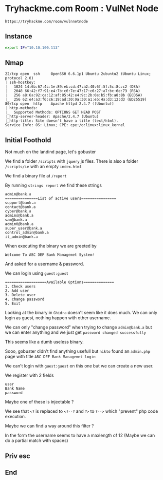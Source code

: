 # Tryhackme.com Room : VulNet Node

`https://tryhackme.com/room/vulnnetnode`

## Instance

```bash
export IP="10.10.100.113"
```

## Nmap

```
22/tcp open  ssh     OpenSSH 6.6.1p1 Ubuntu 2ubuntu2 (Ubuntu Linux; protocol 2.0)
| ssh-hostkey:
|   1024 14:6b:67:4c:1e:89:eb:cd:47:a2:40:6f:5f:5c:8c:c2 (DSA)
|   2048 66:42:f7:91:e4:7b:c6:7e:47:17:c6:27:a7:bc:6e:73 (RSA)
|   256 a8:6a:92:ca:12:af:85:42:e4:9c:2b:0e:b5:fb:a8:8b (ECDSA)
|_  256 62:e4:a3:f6:c6:19:ad:30:0a:30:a1:eb:4a:d3:12:d3 (ED25519)
80/tcp open  http    Apache httpd 2.4.7 ((Ubuntu))
| http-methods:
|_  Supported Methods: OPTIONS GET HEAD POST
|_http-server-header: Apache/2.4.7 (Ubuntu)
|_http-title: Site doesn't have a title (text/html).
Service Info: OS: Linux; CPE: cpe:/o:linux:linux_kernel
```

## Initial Foothold

Not much on the landind page, let's gobuster



We find a folder `/scripts` with `jquery` js files. There is also a folder `/scripts/ie` with an empty `index.html` 



We find a binary file at `/report` 

By running `strings report` we find these strings

```
admin@bank.a
===============List of active users================
support@bank.a
contact@bank.a
cyber@bank.a
admins@bank.a
sam@bank.a
admin0@bank.a
super_user@bank.a
control_admin@bank.a
it_admin@bank.a
```



When executing the binary we are greeted by 

```
Welcome To ABC DEF Bank Managemet System!
```

And asked for a username & password.

We can login using `guest:guest`

```
===================Available Options==============
1. Check users
2. Add user
3. Delete user
4. change password
5. Exit
```



Looking at the binary in `Ghidra` doesn't seem like it does much. We can only login as guest, nothing happen with other username.

We can only "change password" when trying to change `admin@bank.a` but we can enter anything and we just get `password changed successfully` 

This seems like a dumb useless binary.



Sooo, gobuster didn't find anything usefull but `nikto` found an `admin.php` page with title `ABC DEF Bank Managemet login` 



We can't login with `guest:guest` on this one but we can create a new user.

We register with 2 fields

```
user
Bank Name
password
```

Maybe one of these is injectable ?

We see that `<?` is replaced to `<!--?` and `?>` to `?-->` which "prevent" php code execution.

Maybe we can find a way around this filter ?



In the form the username seems to have a maxlength of 12 (Maybe we can do a partial match with spaces)





## Priv esc



## End

